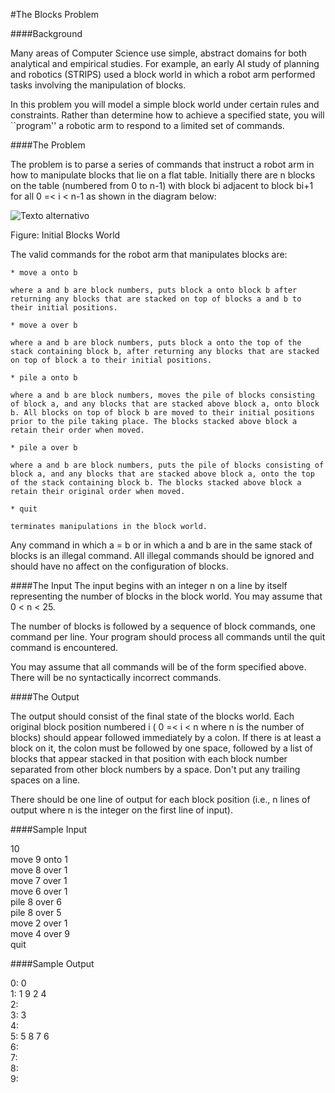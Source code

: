 

#The Blocks Problem 

####Background 

Many areas of Computer Science use simple, abstract domains for both analytical and empirical studies. For example, an early AI study of planning and robotics (STRIPS) used a block world in which a robot arm performed tasks involving the manipulation of blocks.

In this problem you will model a simple block world under certain rules and constraints. Rather than determine how to achieve a specified state, you will ``program'' a robotic arm to respond to a limited set of commands.

####The Problem 

The problem is to parse a series of commands that instruct a robot arm in how to manipulate blocks that lie on a flat table. Initially there are n blocks on the table (numbered from 0 to n-1) with block bi adjacent to block bi+1 for all 0 =< i < n-1 as shown in the diagram below:
 
![Texto alternativo](https://uva.onlinejudge.org/external/1/101img2.gif "Initial Blocks World")

Figure: Initial Blocks World

The valid commands for the robot arm that manipulates blocks are:

    * move a onto b

    where a and b are block numbers, puts block a onto block b after returning any blocks that are stacked on top of blocks a and b to their initial positions.

    * move a over b

    where a and b are block numbers, puts block a onto the top of the stack containing block b, after returning any blocks that are stacked on top of block a to their initial positions.

    * pile a onto b

    where a and b are block numbers, moves the pile of blocks consisting of block a, and any blocks that are stacked above block a, onto block b. All blocks on top of block b are moved to their initial positions prior to the pile taking place. The blocks stacked above block a retain their order when moved.

    * pile a over b

    where a and b are block numbers, puts the pile of blocks consisting of block a, and any blocks that are stacked above block a, onto the top of the stack containing block b. The blocks stacked above block a retain their original order when moved.

    * quit

    terminates manipulations in the block world. 

Any command in which a = b or in which a and b are in the same stack of blocks is an illegal command. All illegal commands should be ignored and should have no affect on the configuration of blocks.

####The Input 
The input begins with an integer n on a line by itself representing the number of blocks in the block world. You may assume that 0 < n < 25.

The number of blocks is followed by a sequence of block commands, one command per line. Your program should process all commands until the quit command is encountered.

You may assume that all commands will be of the form specified above. There will be no syntactically incorrect commands.

####The Output 

The output should consist of the final state of the blocks world. Each original block position numbered i ( 0 =< i < n where n is the number of blocks) should appear followed immediately by a colon. If there is at least a block on it, the colon must be followed by one space, followed by a list of blocks that appear stacked in that position with each block number separated from other block numbers by a space. Don't put any trailing spaces on a line.

There should be one line of output for each block position (i.e., n lines of output where n is the integer on the first line of input).

####Sample Input 

10  
move 9 onto 1  
move 8 over 1  
move 7 over 1  
move 6 over 1  
pile 8 over 6  
pile 8 over 5  
move 2 over 1  
move 4 over 9  
quit

####Sample Output 

 0: 0  
 1: 1 9 2 4  
 2:  
 3: 3  
 4:  
 5: 5 8 7 6  
 6:  
 7:  
 8:  
 9:
